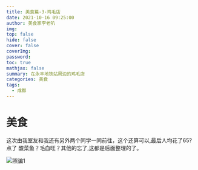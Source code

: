```yaml
---
title: 美食篇-3-鸡毛店
date: 2021-10-16 09:25:00
author: 美食家李老叭
img: 
top: false
hide: false
cover: false
coverImg: 
password: 
toc: true
mathjax: false
summary: 在永丰地铁站周边的鸡毛店
categories: 美食
tags:
  - 成都
---
```


# 美食

这次由我室友和我还有另外两个同学一同前往，这个还算可以,最后人均花了65? 点了 酸菜鱼？毛血旺？其他的忘了,这都是后面整理的了。

![照骗1](https://laoba-1304292449.cos.ap-chengdu.myqcloud.com/img/QQ图片20211016180849.jpg)